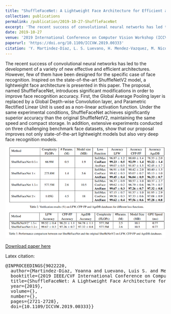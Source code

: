 ```yaml
---
title: "ShuffleFaceNet: A Lightweight Face Architecture for Efficient and Highly-Accurate Face Recognition"
collection: publications
permalink: /publication/2019-10-27-ShuffleFaceNet
excerpt: 'The recent success of convolutional neural networks has led to the development of a variety of new effective and efficient architectures. However, few of them have been designed for the specific case of face recognition. Inspired on the state-of-the-art ShuffleNetV2 model, a lightweight face architecture is presented in this paper. The proposal, named ShuffleFaceNet, introduces significant modifications in order to improve face recognition accuracy. First, the Global Average Pooling layer is replaced by a Global Depth-wise Convolution layer, and Parametric Rectified Linear Unit is used as a non-linear activation function. Under the same experimental conditions, ShuffleFaceNet achieves significantly superior accuracy than the original ShuffleNetV2, maintaining the same speed and compact storage. In addition, extensive experiments conducted on three challenging benchmark face datasets, show that our proposal improves not only state-of-the-art lightweight models but also very deep face recognition models.'
date: 2019-10-27
venue: '2019 International Conference on Computer Vision Workshop (ICCVW)'
paperurl: 'https://doi.org/10.1109/ICCVW.2019.00333'
citation: 'Y. Martindez-Díaz, L. S. Luevano, H. Mendez-Vazquez, M. Nicolas-Diaz, L. Chang and M. Gonzalez-Mendoza, "ShuffleFaceNet: A Lightweight Face Architecture for Efficient and Highly-Accurate Face Recognition," <em>2019 IEEE/CVF International Conference on Computer Vision Workshop (ICCVW)</em>, Seoul, Korea (South), 2019, pp. 2721-2728, doi: 10.1109/ICCVW.2019.00333.'
---
```

The recent success of convolutional neural networks has led to the development of a variety of new effective and efficient architectures. However, few of them have been designed for the specific case of face recognition. Inspired on the state-of-the-art ShuffleNetV2 model, a lightweight face architecture is presented in this paper. The proposal, named ShuffleFaceNet, introduces significant modifications in order to improve face recognition accuracy. First, the Global Average Pooling layer is replaced by a Global Depth-wise Convolution layer, and Parametric Rectified Linear Unit is used as a non-linear activation function. Under the same experimental conditions, ShuffleFaceNet achieves significantly superior accuracy than the original ShuffleNetV2, maintaining the same speed and compact storage. In addition, extensive experiments conducted on three challenging benchmark face datasets, show that our proposal improves not only state-of-the-art lightweight models but also very deep face recognition models.

<div style="text-align: center"><img src="/images/publications/2019/ShuffleFaceNet/table.png" /></div>

[Download paper here](https://doi.org/10.1109/ICCVW.2019.00333)

<!-- Recommended citation: Y. Martindez-Díaz, L. S. Luevano, H. Mendez-Vazquez, M. Nicolas-Diaz, L. Chang and M. Gonzalez-Mendoza, "ShuffleFaceNet: A Lightweight Face Architecture for Efficient and Highly-Accurate Face Recognition," <em>2019 IEEE/CVF International Conference on Computer Vision Workshop (ICCVW)</em>, Seoul, Korea (South), 2019, pp. 2721-2728, doi: 10.1109/ICCVW.2019.00333. -->

Latex citation:
<pre>
@INPROCEEDINGS{9022220,
  author={Martindez-Díaz, Yoanna and Luevano, Luis S. and Mendez-Vazquez, Heydi and Nicolas-Diaz, Miguel and Chang, Leonardo and Gonzalez-Mendoza, Miguel},
  booktitle={2019 IEEE/CVF International Conference on Computer Vision Workshop (ICCVW)}, 
  title={ShuffleFaceNet: A Lightweight Face Architecture for Efficient and Highly-Accurate Face Recognition}, 
  year={2019},
  volume={},
  number={},
  pages={2721-2728},
  doi={10.1109/ICCVW.2019.00333}}
</pre>
